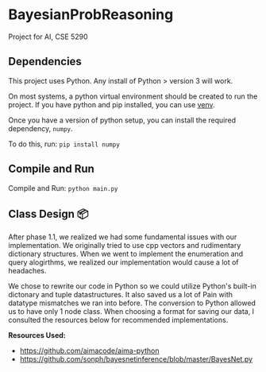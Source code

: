 # BayesianProbReasoning

Project for AI, CSE 5290

## Dependencies 

This project uses Python. Any install of Python > version 3 will work.

On most systems, a python virtual environment should be created to run the project. If you have python and pip installed, you can use [venv](https://docs.python.org/3/library/venv.html#module-venv).

Once you have a version of python setup, you can install the required dependency, `numpy`. 

To do this, run: `pip install numpy`

## Compile and Run

Compile and Run: `python main.py`

## Class Design :package:

After phase 1.1, we realized we had some fundamental issues with our implementation. We originally tried to use cpp vectors and rudimentary dictionary structures. When we went to implement the enumeration and query alogirthms, we realized our implementation would cause a lot of headaches.

We chose to rewrite our code in Python so we could utilize Python's built-in dictonary and tuple datastructures. It also saved us a lot of Pain with datatype mismatches we ran into before. The conversion to Python allowed us to have only 1 node class. When choosing a format for saving our data, I consulted the resources below for recommended implementations.

**Resources Used:**

- https://github.com/aimacode/aima-python
- https://github.com/sonph/bayesnetinference/blob/master/BayesNet.py
